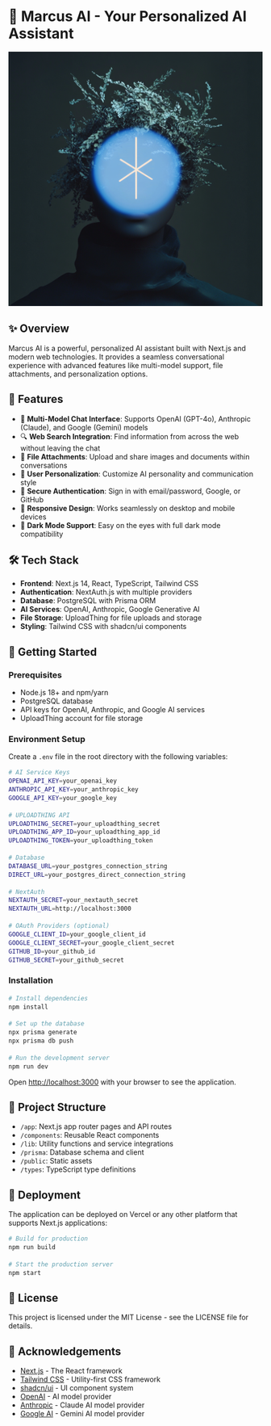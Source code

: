 # 🧠 Marcus AI - Your Personalized AI Assistant

![Marcus AI](public/marcus-avatar.png)

## ✨ Overview

Marcus AI is a powerful, personalized AI assistant built with Next.js and modern web technologies. It provides a seamless conversational experience with advanced features like multi-model support, file attachments, and personalization options.

## 🚀 Features

- 💬 **Multi-Model Chat Interface**: Supports OpenAI (GPT-4o), Anthropic (Claude), and Google (Gemini) models
- 🔍 **Web Search Integration**: Find information from across the web without leaving the chat
- 📎 **File Attachments**: Upload and share images and documents within conversations
- 👤 **User Personalization**: Customize AI personality and communication style
- 🔐 **Secure Authentication**: Sign in with email/password, Google, or GitHub
- 📱 **Responsive Design**: Works seamlessly on desktop and mobile devices
- 🌙 **Dark Mode Support**: Easy on the eyes with full dark mode compatibility

## 🛠️ Tech Stack

- **Frontend**: Next.js 14, React, TypeScript, Tailwind CSS
- **Authentication**: NextAuth.js with multiple providers
- **Database**: PostgreSQL with Prisma ORM
- **AI Services**: OpenAI, Anthropic, Google Generative AI
- **File Storage**: UploadThing for file uploads and storage
- **Styling**: Tailwind CSS with shadcn/ui components

## 🔧 Getting Started

### Prerequisites

- Node.js 18+ and npm/yarn
- PostgreSQL database
- API keys for OpenAI, Anthropic, and Google AI services
- UploadThing account for file storage

### Environment Setup

Create a `.env` file in the root directory with the following variables:

```bash
# AI Service Keys
OPENAI_API_KEY=your_openai_key
ANTHROPIC_API_KEY=your_anthropic_key
GOOGLE_API_KEY=your_google_key

# UPLOADTHING API
UPLOADTHING_SECRET=your_uploadthing_secret
UPLOADTHING_APP_ID=your_uploadthing_app_id
UPLOADTHING_TOKEN=your_uploadthing_token

# Database
DATABASE_URL=your_postgres_connection_string
DIRECT_URL=your_postgres_direct_connection_string

# NextAuth
NEXTAUTH_SECRET=your_nextauth_secret
NEXTAUTH_URL=http://localhost:3000

# OAuth Providers (optional)
GOOGLE_CLIENT_ID=your_google_client_id
GOOGLE_CLIENT_SECRET=your_google_client_secret
GITHUB_ID=your_github_id
GITHUB_SECRET=your_github_secret
```

### Installation

```bash
# Install dependencies
npm install

# Set up the database
npx prisma generate
npx prisma db push

# Run the development server
npm run dev
```

Open [http://localhost:3000](http://localhost:3000) with your browser to see the application.

## 📂 Project Structure

- `/app`: Next.js app router pages and API routes
- `/components`: Reusable React components
- `/lib`: Utility functions and service integrations
- `/prisma`: Database schema and client
- `/public`: Static assets
- `/types`: TypeScript type definitions

## 🚢 Deployment

The application can be deployed on Vercel or any other platform that supports Next.js applications:

```bash
# Build for production
npm run build

# Start the production server
npm start
```

## 📝 License

This project is licensed under the MIT License - see the LICENSE file for details.

## 👏 Acknowledgements

- [Next.js](https://nextjs.org) - The React framework
- [Tailwind CSS](https://tailwindcss.com) - Utility-first CSS framework
- [shadcn/ui](https://ui.shadcn.com) - UI component system
- [OpenAI](https://openai.com) - AI model provider
- [Anthropic](https://anthropic.com) - Claude AI model provider
- [Google AI](https://ai.google.dev) - Gemini AI model provider
